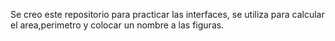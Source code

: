 Se creo este repositorio para practicar las interfaces, se utiliza para calcular el area,perimetro y colocar un nombre a las figuras.
